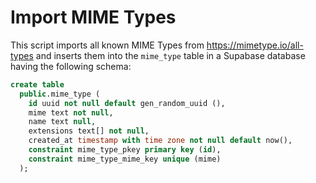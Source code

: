 # Import MIME Types

This script imports all known MIME Types from https://mimetype.io/all-types and inserts
them into the `mime_type` table in a Supabase database having 
the following schema:

```sql
create table
  public.mime_type (
    id uuid not null default gen_random_uuid (),
    mime text not null,
    name text null,
    extensions text[] not null,
    created_at timestamp with time zone not null default now(),
    constraint mime_type_pkey primary key (id),
    constraint mime_type_mime_key unique (mime)
  );
```

